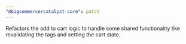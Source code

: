 ```yaml
---
"@bigcommerce/catalyst-core": patch
---
```


Refactors the add to cart logic to handle some shared functionality like revalidating the tags and setting the cart state.
